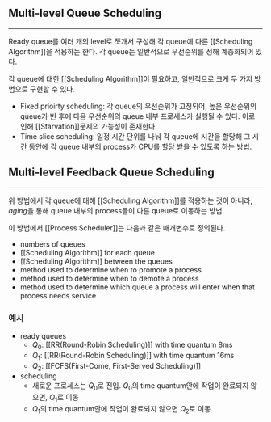 ## Multi-level Queue Scheduling
---
Ready queue를 여러 개의 level로 쪼개서 구성해 각 queue에 다른 [[Scheduling Algorithm]]을 적용하는 한다. 각 queue는 일반적으로 우선순위를 정해 계층화되어 있다. 

각 queue에 대한 [[Scheduling Algorithm]]이 필요하고, 일반적으로 크게 두 가지 방법으로 구현할 수 있다.
+ Fixed prioirty scheduling: 각 queue의 우선순위가 고정되어, 높은 우선순위의 queue가 빈 후에 다음 우선순위의 queue 내부 프로세스가 실행될 수 있다. 이로 인해 [[Starvation]]문제의 가능성이 존재한다.
+ Time slice scheduling: 일정 시간 단위를 나눠 각 queue에 시간을 할당해 그 시간 동안에 각 queue 내부의 process가 CPU를 할당 받을 수 있도록 하는 방법. 
## Multi-level Feedback Queue Scheduling
---
위 방법에서 각 queue에 대해 [[Scheduling Algorithm]]를 적용하는 것이 아니라, *aging*을 통해 queue 내부의 process들이 다른 queue로 이동하는 방법.

이 방법에서 [[Process Scheduler]]는 다음과 같은 매개변수로 정의된다.
+ numbers of queues
+ [[Scheduling Algorithm]] for each queue
+ [[Scheduling Algorithm]] between the queues
+ method used to determine when to promote a process
+ method used to determine when to demote a process
+ method used to determine which queue a process will enter when that process needs service

### 예시
+ ready queues
	+ $Q_0$: [[RR(Round-Robin Scheduling)]] with time quantum 8ms
	+ $Q_1$: [[RR(Round-Robin Scheduling)]] with time quantum 16ms
	+ $Q_2$: [[FCFS(First-Come, First-Served Scheduling)]]
+ scheduling
	+ 새로운 프로세스는 $Q_0$로 진입. $Q_0$의 time quantum안에 작업이 완료되지 않으면, $Q_1$로 이동
	+ $Q_1$의 time quantum안에 작업이 완료되지 않으면 $Q_2$로 이동